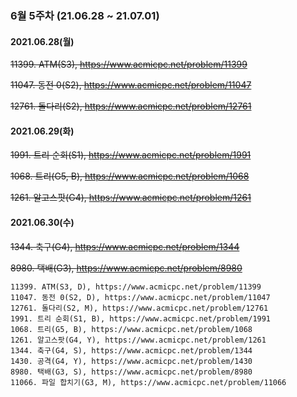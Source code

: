 ### 6월 5주차 (21.06.28 ~ 21.07.01)

#### 2021.06.28(월)

~~11399. ATM(S3), https://www.acmicpc.net/problem/11399~~

~~11047. 동전 0(S2), https://www.acmicpc.net/problem/11047~~

~~12761. 돌다리(S2), https://www.acmicpc.net/problem/12761~~

#### 2021.06.29(화)

~~1991. 트리 순회(S1), https://www.acmicpc.net/problem/1991~~

~~1068. 트리(G5, B), https://www.acmicpc.net/problem/1068~~

~~1261. 알고스팟(G4), https://www.acmicpc.net/problem/1261~~

#### 2021.06.30(수)

~~1344. 축구(G4), https://www.acmicpc.net/problem/1344~~

~~8980. 택배(G3), https://www.acmicpc.net/problem/8980~~






```
11399. ATM(S3, D), https://www.acmicpc.net/problem/11399
11047. 동전 0(S2, D), https://www.acmicpc.net/problem/11047
12761. 돌다리(S2, M), https://www.acmicpc.net/problem/12761 
1991. 트리 순회(S1, B), https://www.acmicpc.net/problem/1991
1068. 트리(G5, B), https://www.acmicpc.net/problem/1068
1261. 알고스팟(G4, Y), https://www.acmicpc.net/problem/1261
1344. 축구(G4, S), https://www.acmicpc.net/problem/1344
1430. 공격(G4, Y), https://www.acmicpc.net/problem/1430
8980. 택배(G3, S), https://www.acmicpc.net/problem/8980
11066. 파일 합치기(G3, M), https://www.acmicpc.net/problem/11066
```

